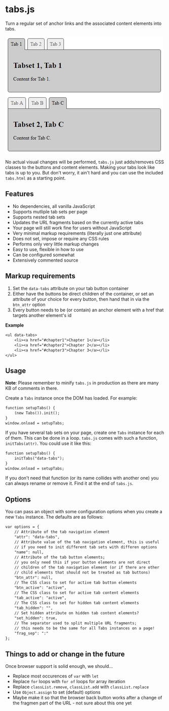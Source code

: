 # tabs.js

Turn a regular set of anchor links and the associated content elements 
into tabs.

![picture](example.png)

No actual visual changes will be performed, `tabs.js` just adds/removes 
CSS classes to the buttons and content elements. Making your tabs look 
like tabs is up to you. But don't worry, it ain't hard and you can use 
the included `tabs.html` as a starting point.

## Features

- No dependencies, all vanilla JavaScript
- Supports mutliple tab sets per page
- Supports nested tab sets
- Updates the URL fragments based on the currently active tabs
- Your page will still work fine for users without JavaScript
- Very minimal markup requirements (literally just one attribute)
- Does not set, impose or require any CSS rules
- Performs only very little markup changes
- Easy to use, flexible in how to use
- Can be configured somewhat
- Extensively commented source

## Markup requirements

1. Set the `data-tabs` attribute on your tab button container
2. Either have the buttons be direct children of the container, or set 
  an attribute of your choice for every button, then hand that in via 
  the `btn_attr` option
3. Every button needs to be (or contain) an anchor element with a href
  that targets another element's id
  
**Example**

	<ul data-tabs>
		<li><a href="#chapter1">Chapter 1</a></li>
		<li><a href="#chapter2">Chapter 2</a></li>
		<li><a href="#chapter3">Chapter 3</a></li>
	</ul>


## Usage

**Note**: Please remember to minify `tabs.js` in production as there are 
many KB of comments in there.

Create a `Tabs` instance once the DOM has loaded. For example:

	function setupTabs() {
		(new Tabs()).init();
	}
	window.onload = setupTabs;
	
If you have several tab sets on your page, create one `Tabs` instance 
for each of them. This can be done in a loop. `tabs.js` comes with such 
a function, `initTabs(attr)`. You could use it like this:

	function setupTabs() {
		initTabs("data-tabs");
	}
	window.onload = setupTabs;
	
If you don't need that function (or its name collides with another one) 
you can always rename or remove it. Find it at the end of `tabs.js`.
 
## Options

You can pass an object with some configuration options when you create 
a new `Tabs` instance. The defaults are as follows:

	var options = {
		// Attribute of the tab navigation element
		"attr": "data-tabs", 
		// Attribute value of the tab navigation element, this is useful
		// if you need to init different tab sets with differen options
		"name": null, 
		// Attribute of the tab button elements;
		// you only need this if your button elements are not direct 
		// children of the tab navigation element (or if there are other
		// child elements that should not be treated as tab buttons)
		"btn_attr": null,
		// The CSS class to set for active tab button elements
		"btn_active": "active",
		// The CSS class to set for active tab content elements
		"tab_active": "active",
		// The CSS class to set for hidden tab content elements
		"tab_hidden": "",
		// Set hidden attribute on hidden tab content elements?
		"set_hidden": true,
		// The separator used to split multiple URL fragments;
		// this needs to be the same for all Tabs instances on a page!
		"frag_sep": ":"
	};


## Things to add or change in the future

Once browser support is solid enough, we should...

- Replace most occurences of `var` with `let`
- Replace `for` loops with `for of` loops for array iteration
- Replace `classList.remove`, `classList.add` with `classList.replace`
- Use `Object.assign` to set (default) options
- Maybe make it so that the browser back button works after a change
  of the fragmen part of the URL - not sure about this one yet
